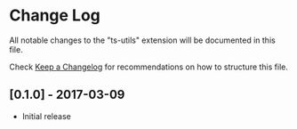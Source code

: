 # Change Log

All notable changes to the "ts-utils" extension will be documented in this file.

Check [Keep a Changelog](http://keepachangelog.com/) for recommendations on how to structure this file.

## [0.1.0] - 2017-03-09
- Initial release
